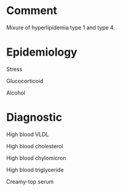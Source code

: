 # Comment

Mixure of hyperlipidemia type 1 and type 4.

# Epidemiology

Stress

Glucocorticoid

Alcohol

# Diagnostic

High blood VLDL

High blood cholesterol

High blood chylomicron

High blood triglyceride

Creamy-top serum
